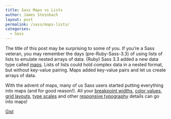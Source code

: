 ```yaml
---
title: Sass Maps vs Lists
author: James Steinbach
layout: post
permalink: /sass/maps-lists/
categories:
  - Sass
---
```


The title of this post may be surprising to some of you. If you&#8217;re a Sass veteran, you may remember the days (pre-Ruby-Sass-3.3) of using lists of lists to emulate nested arrays of data. (Ruby) Sass 3.3 added a new data type called [maps](http://sass-lang.com/documentation/file.SASS_REFERENCE.html#maps). Lists of lists could hold complex data in a nested format, but without key-value pairing. Maps added key-value pairs and let us create arrays of data.

With the advent of maps, many of us Sass users started putting everything into maps (and for good reason!). All your [breakpoint widths](/css/sass-maps-breakpoint-mixin/), [color values](http://www.sitepoint.com/managing-color-values-with-sass/), [grid layouts](/css/sass/breaking-free-bootstrap/), [type scales](http://www.sitepoint.com/using-sass-build-custom-type-scale-vertical-rhythm/) and other [responsive typography](http://www.sitepoint.com/sass-responsive-typography/) details can go into maps!

[Gist](http://sassmeister.com/gist/598bce41ebe7305cfacd)